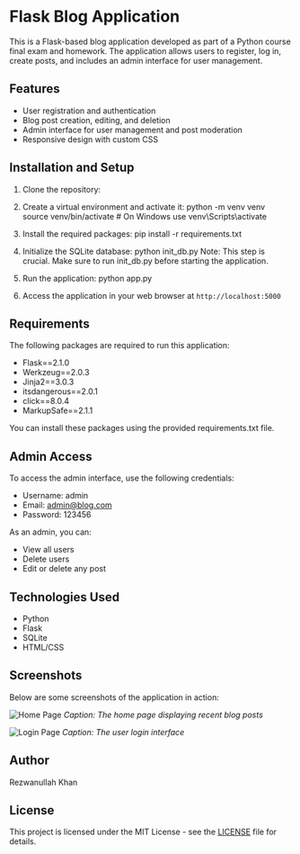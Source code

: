 # Flask Blog Application

This is a Flask-based blog application developed as part of a Python course final exam and homework. The application allows users to register, log in, create posts, and includes an admin interface for user management.

## Features

- User registration and authentication
- Blog post creation, editing, and deletion
- Admin interface for user management and post moderation
- Responsive design with custom CSS

## Installation and Setup

1. Clone the repository:
2. Create a virtual environment and activate it:
   python -m venv venv
          source venv/bin/activate  # On Windows use venv\Scripts\activate

3. Install the required packages:
   pip install -r requirements.txt
   
4. Initialize the SQLite database:
   python init_db.py
   Note: This step is crucial. Make sure to run init_db.py before starting the application.
5. Run the application:
   python app.py

6. Access the application in your web browser at `http://localhost:5000`

## Requirements

The following packages are required to run this application:

- Flask==2.1.0
- Werkzeug==2.0.3
- Jinja2==3.0.3
- itsdangerous==2.0.1
- click==8.0.4
- MarkupSafe==2.1.1

You can install these packages using the provided requirements.txt file.


## Admin Access

To access the admin interface, use the following credentials:
- Username: admin
- Email: admin@blog.com
- Password: 123456

As an admin, you can:
- View all users
- Delete users
- Edit or delete any post

## Technologies Used

- Python
- Flask
- SQLite
- HTML/CSS


## Screenshots

Below are some screenshots of the application in action:

![Home Page](screenshots/home_page.png)
*Caption: The home page displaying recent blog posts*

![Login Page](screenshots/login_page.png)
*Caption: The user login interface*


## Author

Rezwanullah Khan

## License

This project is licensed under the MIT License - see the [LICENSE](LICENSE) file for details.
